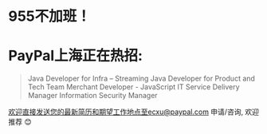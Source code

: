 # 955不加班！
# PayPal上海正在热招:

> Java Developer for Infra – Streaming
> Java Developer for Product and Tech Team
> Merchant Developer - JavaScript
> IT Service Delivery Manager
> Information Security Manager

欢迎直接发送您的最新简历和期望工作地点至ecxu@paypal.com 申请/咨询, 欢迎推荐 😊
